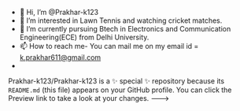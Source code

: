 - 👋 Hi, I’m @Prakhar-k123
- 👀 I’m interested in Lawn Tennis and watching cricket matches.
- 🌱 I’m currently pursuing Btech in Electronics and Communication Engineering(ECE) from Delhi University.
- 📫 How to reach me- You can mail me on my email id = k.prakhar611@gmail.com
- 
Prakhar-k123/Prakhar-k123 is a ✨ special ✨ repository because its `README.md` (this file) appears on your GitHub profile.
You can click the Preview link to take a look at your changes.
--->
